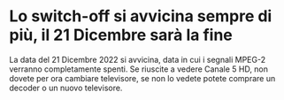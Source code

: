 # Lo switch-off si avvicina sempre di più, il 21 Dicembre sarà la fine

La data del 21 Dicembre 2022 si avvicina, data in cui i segnali MPEG-2 verranno completamente spenti. Se riuscite a vedere Canale 5 HD, non dovete per ora cambiare televisore, se non lo vedete potete comprare un decoder o un nuovo televisore.